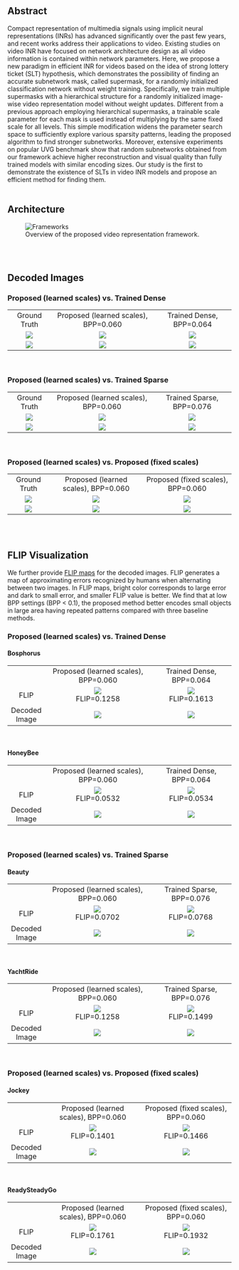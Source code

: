 
<!--## Is Overfitting Necessary for Implicit Video Representation?-->


<!-- authors -->
<!-- Author 1, Author 2, Author 3 -->
<br />
<br />

<!-- abstract -->
## __Abstract__
Compact representation of multimedia signals using implicit neural representations (INRs) has advanced significantly over the past few years, and recent works address their applications to video. Existing studies on video INR have focused on network architecture design as all video information is contained within network parameters. Here, we propose a new paradigm in efficient INR for videos based on the idea of strong lottery ticket (SLT) hypothesis, which demonstrates the possibility of finding an accurate subnetwork mask, called supermask, for a randomly initialized classification network without weight training. Specifically, we train multiple supermasks with a hierarchical structure for a randomly initialized image-wise video representation model without weight updates. Different from a previous approach employing hierarchical supermasks, a trainable scale parameter for each mask is used instead of multiplying by the same fixed scale for all levels. 
This simple modification widens the parameter search space to sufficiently explore various sparsity patterns, leading the proposed algorithm to find stronger subnetworks. Moreover, extensive experiments on popular UVG benchmark show that random subnetworks obtained from our framework achieve higher reconstruction and visual quality than fully trained models with similar encoding sizes. Our study is the first to demonstrate the existence of SLTs in video INR models and propose an efficient method for finding them.
<br />
<br />

<!-- architecture -->
## __Architecture__
<figure>
<img src="./figures/frameworks.png" alt="Frameworks" s/>
<figcaption>Overview of the proposed video representation framework.</figcaption>
</figure>
<!--using figure
<figure>
<img src="./figures/frameworks.png" alt="Frameworks" style="width:100%">
<figcaption>Overview of the proposed video representation framework. In the encoding phase, our video representation framework finds multiple supermasks and corresponding scale parameters in an implicit video representation network without training its weights. In the forward path, scores $$s$$ of the randomly initialized network weights $$w$$ are sorted, and $N$ masks are assigned to the weights using step functions $$h_{k_n}$$'s. The threshold scores of the step functions are determined by pre-defined densities $k_n$'s of nonzeros in the supermasks. The masks are then scaled by learnable parameters $\alpha_n$'s and accumulated to calculate the output of the network. In the backward path, the mean-squared error loss between the ground truth video frames and the network outputs is computed, and only the scores $$s$$ and scales $$\alpha_n$$'s are updated by back-propagation. As all network parameters are fixed and random, we can recover the encoded images by simple network inference using random seed used at train time, $$N$$ final supermasks and learned scale parameters $$\alpha_n$$'s in the decoding phase. This differs from the existing implicit video representation methods, which require storing model weights and biases.</figcaption>
</figure> -->
<br />
<br />

## __Decoded Images__
### Proposed (learned scales) vs. Trained Dense
<!-- ![](images/Bosphorus_0_GT.png)
![](images/Bosphorus_0_GLW_save.png)
![](images/Bosphorus_0_NeRV_dense_save.png)
![](images/HoneyBee_572_GT.png)
![](images/HoneyBee_572_GLW_save.png)
![](images/HoneyBee_572_NeRV_dense_save.png) -->
<!-- | Ground Truth                    | Proposed (learned scales), BPP=0.060  | Trained Dense, BPP=0.064                     |
|---------------------------------|---------------------------------------|----------------------------------------------|
| ![](images/Bosphorus_0_GT.png)  | ![](images/Bosphorus_0_GLW_save.png)  | ![](images/Bosphorus_0_NeRV_dense_save.png)  |
| ![](images/HoneyBee_572_GT.png) | ![](images/HoneyBee_572_GLW_save.png) | ![](images/HoneyBee_572_NeRV_dense_save.png) | -->
<table>
    <tr>
        <td style="text-align: center">Ground Truth</td>
        <td style="text-align: center">Proposed (learned scales), BPP=0.060</td>
        <td style="text-align: center">Trained Dense, BPP=0.064</td>
    </tr>
    <tr>
        <td style="text-align: center"><img src="images/Bosphorus_0_GT.png"></td>
        <td style="text-align: center"><img src="images/Bosphorus_0_GLW_save.png"></td>
        <td style="text-align: center"><img src="images/Bosphorus_0_NeRV_dense_save.png"></td>
    </tr>
    <tr>
        <td style="text-align: center"><img src="images/HoneyBee_572_GT.png"></td>
        <td style="text-align: center"><img src="images/HoneyBee_572_GLW_save.png"></td>
        <td style="text-align: center"><img src="images/HoneyBee_572_NeRV_dense_save.png"></td>
    </tr>
</table>
<br />

### Proposed (learned scales) vs. Trained Sparse
<!-- ![](images/Beauty_599_GT.png)
![](images/Beauty_599_GLW_save.png)
![](images/Beauty_599_NeRV_sparse_save.png)
![](images/YachtRide_0_GT.png)
![](images/YachtRide_0_GLW_save.png)
![](images/YachtRide_0_NeRV_sparse_save.png) -->
<!-- | Ground Truth                   | Proposed (learned scales), BPP=0.060 | Trained Sparse, BPP=0.076                    |
|--------------------------------|--------------------------------------|----------------------------------------------|
| ![](images/Beauty_599_GT.png)  | ![](images/Beauty_599_GLW_save.png)  | ![](images/Beauty_599_NeRV_sparse_save.png)  |
| ![](images/YachtRide_0_GT.png) | ![](images/YachtRide_0_GLW_save.png) | ![](images/YachtRide_0_NeRV_sparse_save.png) | -->
<table>
    <tr>
        <td style="text-align: center">Ground Truth</td>
        <td style="text-align: center">Proposed (learned scales), BPP=0.060</td>
        <td style="text-align: center">Trained Sparse, BPP=0.076</td>
    </tr>
    <tr>
        <td style="text-align: center"><img src="images/Beauty_599_GT.png"></td>
        <td style="text-align: center"><img src="images/Beauty_599_GLW_save.png"></td>
        <td style="text-align: center"><img src="images/Beauty_599_NeRV_sparse_save.png"></td>
    </tr>
    <tr>
        <td style="text-align: center"><img src="images/YachtRide_0_GT.png"></td>
        <td style="text-align: center"><img src="images/YachtRide_0_GLW_save.png"></td>
        <td style="text-align: center"><img src="images/YachtRide_0_NeRV_sparse_save.png"></td>
    </tr>
</table>
<br />

### Proposed (learned scales) vs. Proposed (fixed scales)
<!-- ![](images/Jockey_300_GT.png)
![](images/Jockey_300_GLW_save.png)
![](images/Jockey_300_MW_save.png)
![](images/ReadySteadyGo_100_GT.png)
![](images/ReadySteadyGo_100_GLW_save.png)
![](images/ReadySteadyGo_100_MW_save.png) -->
<!-- | Ground Truth                         | Proposed (learned scales), BPP=0.060       | Proposed (fixed scales), BPP=0.060        |
|--------------------------------------|--------------------------------------------|-------------------------------------------|
| ![](images/Jockey_300_GT.png)        | ![](images/Jockey_300_GLW_save.png)        | ![](images/Jockey_300_MW_save.png)        |
| ![](images/ReadySteadyGo_100_GT.png) | ![](images/ReadySteadyGo_100_GLW_save.png) | ![](images/ReadySteadyGo_100_MW_save.png) | -->
<table>
    <tr>
        <td style="text-align: center">Ground Truth</td>
        <td style="text-align: center">Proposed (learned scales), BPP=0.060</td>
        <td style="text-align: center">Proposed (fixed scales), BPP=0.060</td>
    </tr>
    <tr>
        <td style="text-align: center"><img src="images/Jockey_300_GT.png"></td>
        <td style="text-align: center"><img src="images/Jockey_300_GLW_save.png"></td>
        <td style="text-align: center"><img src="images/Jockey_300_MW_save.png"></td>
    </tr>
    <tr>
        <td style="text-align: center"><img src="images/ReadySteadyGo_100_GT.png"></td>
        <td style="text-align: center"><img src="images/ReadySteadyGo_100_GLW_save.png"></td>
        <td style="text-align: center"><img src="images/ReadySteadyGo_100_MW_save.png"></td>
    </tr>
</table>
<br />
<br />

## __FLIP Visualization__
We further provide [FLIP maps](https://dl.acm.org/doi/10.1145/3406183) for the decoded images. FLIP generates a map of approximating errors recognized by humans when alternating between two images. In FLIP maps, bright color corresponds to large error and dark to small error, and smaller FLIP value is better. We find that at low BPP settings (BPP < 0.1), the proposed method better encodes small objects in large area having repeated patterns compared with three baseline methods.

### Proposed (learned scales) vs. Trained Dense
#### Bosphorus
<!-- |                    | Proposed (learned scales), BPP=0.060   | Trained Dense, BPP=0.064 |
|:------------------:| :------------------------------------: | :--------------------------------: |
| FLIP               | ![](images/flip.Bosphorus_0_GT.Bosphorus_0_GLW_save.67ppd.ldr.png) </br> FLIP=0.1258 | ![](images/flip.Bosphorus_0_GT.Bosphorus_0_NeRV_dense_save.67ppd.ldr.png) </br> FLIP=0.1613 |
| Decoded</br> Image | ![](images/Bosphorus_0_GLW_save.png)     | ![](images/Bosphorus_0_NeRV_dense_save.png) | -->
<table>
    <tr>
        <td style="text-align: center"></td>
        <td style="text-align: center">Proposed (learned scales), BPP=0.060</td>
        <td style="text-align: center">Trained Dense, BPP=0.064</td>
    </tr>
    <tr>
        <td style="text-align: center">FLIP</td>
        <td style="text-align: center"><img src="images/flip.Bosphorus_0_GT.Bosphorus_0_GLW_save.67ppd.ldr.png"><br />FLIP=0.1258</td>
        <td style="text-align: center"><img src="images/flip.Bosphorus_0_GT.Bosphorus_0_NeRV_dense_save.67ppd.ldr.png"><br />FLIP=0.1613</td>
    </tr>
    <tr>
        <td style="text-align: center">Decoded<br />Image</td>
        <td style="text-align: center"><img src="images/Bosphorus_0_GLW_save.png"></td>
        <td style="text-align: center"><img src="images/Bosphorus_0_NeRV_dense_save.png"></td>
    </tr>
</table>
<br />

#### HoneyBee
<!-- |                    | Proposed (learned scales), BPP=0.060   | Trained Dense, BPP=0.064 |
|:------------------:| :------------------------------------: | :--------------------------------: |
| FLIP               | ![](images/flip.HoneyBee_572_GT.HoneyBee_572_GLW_save.67ppd.ldr.png) </br> FLIP=0.0532 | ![](images/flip.HoneyBee_572_GT.HoneyBee_572_NeRV_dense_save.67ppd.ldr.png) </br> FLIP=0.0534 |
| Decoded</br> Image | ![](images/HoneyBee_572_GLW_save.png) | ![](images/HoneyBee_572_NeRV_dense_save.png) | -->
<table>
    <tr>
        <td style="text-align: center"></td>
        <td style="text-align: center">Proposed (learned scales), BPP=0.060</td>
        <td style="text-align: center">Trained Dense, BPP=0.064</td>
    </tr>
    <tr>
        <td style="text-align: center">FLIP</td>
        <td style="text-align: center"><img src="images/flip.HoneyBee_572_GT.HoneyBee_572_GLW_save.67ppd.ldr.png"><br />FLIP=0.0532</td>
        <td style="text-align: center"><img src="images/flip.HoneyBee_572_GT.HoneyBee_572_NeRV_dense_save.67ppd.ldr.png"><br />FLIP=0.0534</td>
    </tr>
    <tr>
        <td style="text-align: center">Decoded<br />Image</td>
        <td style="text-align: center"><img src="images/HoneyBee_572_GLW_save.png"></td>
        <td style="text-align: center"><img src="images/HoneyBee_572_NeRV_dense_save.png"></td>
    </tr>
</table>
<br />

### Proposed (learned scales) vs. Trained Sparse
#### Beauty
<!-- |                    | Proposed (learned scales), BPP=0.060   | Trained Sparse, BPP=0.076 |
|:------------------:| :------------------------------------: | :--------------------------------: |
| FLIP               | ![](images/flip.Beauty_599_GT.Beauty_599_GLW_save.67ppd.ldr.png) </br> FLIP=0.0702 | ![](images/flip.Beauty_599_GT.Beauty_599_NeRV_sparse_save.67ppd.ldr.png) </br> FLIP=0.0768 |
| Decoded</br> Image | ![](images/Beauty_599_GLW_save.png)      | ![](images/Beauty_599_NeRV_sparse_save.png) | -->
<table>
    <tr>
        <td style="text-align: center"></td>
        <td style="text-align: center">Proposed (learned scales), BPP=0.060</td>
        <td style="text-align: center">Trained Sparse, BPP=0.076</td>
    </tr>
    <tr>
        <td style="text-align: center">FLIP</td>
        <td style="text-align: center"><img src="images/flip.Beauty_599_GT.Beauty_599_GLW_save.67ppd.ldr.png"><br />FLIP=0.0702</td>
        <td style="text-align: center"><img src="images/flip.Beauty_599_GT.Beauty_599_NeRV_sparse_save.67ppd.ldr.png"><br />FLIP=0.0768</td>
    </tr>
    <tr>
        <td style="text-align: center">Decoded<br />Image</td>
        <td style="text-align: center"><img src="images/Beauty_599_GLW_save.png"></td>
        <td style="text-align: center"><img src="images/Beauty_599_NeRV_sparse_save.png"></td>
    </tr>
</table>
<br />

#### YachtRide
<!-- |                    | Proposed (learned scales), BPP=0.060   | Trained Sparse, BPP=0.076 |
|:------------------:| :------------------------------------: | :--------------------------------: |
| FLIP               | ![](images/flip.YachtRide_0_GT.YachtRide_0_GLW_save.67ppd.ldr.png) </br> FLIP=0.1258 | ![](images/flip.YachtRide_0_GT.YachtRide_0_NeRV_sparse_save.67ppd.ldr.png) </br> FLIP=0.1499 |
| Decoded</br> Image | ![](images/YachtRide_0_GLW_save.png)     | ![](images/YachtRide_0_NeRV_sparse_save.png) | -->
<table>
    <tr>
        <td style="text-align: center"></td>
        <td style="text-align: center">Proposed (learned scales), BPP=0.060</td>
        <td style="text-align: center">Trained Sparse, BPP=0.076</td>
    </tr>
    <tr>
        <td style="text-align: center">FLIP</td>
        <td style="text-align: center"><img src="images/flip.YachtRide_0_GT.YachtRide_0_GLW_save.67ppd.ldr.png"><br />FLIP=0.1258</td>
        <td style="text-align: center"><img src="images/flip.YachtRide_0_GT.YachtRide_0_NeRV_sparse_save.67ppd.ldr.png"><br />FLIP=0.1499</td>
    </tr>
    <tr>
        <td style="text-align: center">Decoded<br />Image</td>
        <td style="text-align: center"><img src="images/YachtRide_0_GLW_save.png"></td>
        <td style="text-align: center"><img src="images/YachtRide_0_NeRV_sparse_save.png"></td>
    </tr>
</table>
<br />

### Proposed (learned scales) vs. Proposed (fixed scales)
#### Jockey
<!-- |                    | Proposed (learned scales), BPP=0.060   | Proposed (fixed scales), BPP=0.060 |
|:------------------:| :------------------------------------: | :--------------------------------: |
| FLIP               | ![](images/flip.Jockey_300_GT.Jockey_300_GLW_save.67ppd.ldr.png) </br> FLIP=0.1401 | ![](images/flip.Jockey_300_GT.Jockey_300_MW_save.67ppd.ldr.png) </br> FLIP=0.1466 |
| Decoded</br> Image | ![](images/Jockey_300_GLW_save.png)      | ![](images/Jockey_300_MW_save.png)   | -->
<table>
    <tr>
        <td style="text-align: center"></td>
        <td style="text-align: center">Proposed (learned scales), BPP=0.060</td>
        <td style="text-align: center">Proposed (fixed scales), BPP=0.060</td>
    </tr>
    <tr>
        <td style="text-align: center">FLIP</td>
        <td style="text-align: center"><img src="images/flip.Jockey_300_GT.Jockey_300_GLW_save.67ppd.ldr.png"><br />FLIP=0.1401</td>
        <td style="text-align: center"><img src="images/flip.Jockey_300_GT.Jockey_300_MW_save.67ppd.ldr.png"><br />FLIP=0.1466</td>
    </tr>
    <tr>
        <td style="text-align: center">Decoded<br />Image</td>
        <td style="text-align: center"><img src="images/Jockey_300_GLW_save.png"></td>
        <td style="text-align: center"><img src="images/Jockey_300_MW_save.png"></td>
    </tr>
</table>
<br />

#### ReadySteadyGo
<!-- |       | Proposed (learned scales), BPP=0.060   | Proposed (fixed scales), BPP=0.060 |
|:------------------:| :------------------------------------: | :--------------------------------: |
| FLIP               | ![](images/flip.ReadySteadyGo_100_GT.ReadySteadyGo_100_GLW_save.67ppd.ldr.png) </br> FLIP=0.1761 | ![](images/flip.ReadySteadyGo_100_GT.ReadySteadyGo_100_MW_save.67ppd.ldr.png) </br> FLIP=0.1932 |
| Decoded</br> Image | ![](images/ReadySteadyGo_100_GLW_save.png) | ![](images/ReadySteadyGo_100_MW_save.png) | -->
<table>
    <tr>
        <td style="text-align: center"></td>
        <td style="text-align: center">Proposed (learned scales), BPP=0.060</td>
        <td style="text-align: center">Proposed (fixed scales), BPP=0.060</td>
    </tr>
    <tr>
        <td style="text-align: center">FLIP</td>
        <td style="text-align: center"><img src="images/flip.ReadySteadyGo_100_GT.ReadySteadyGo_100_GLW_save.67ppd.ldr.png"><br />FLIP=0.1761</td>
        <td style="text-align: center"><img src="images/flip.ReadySteadyGo_100_GT.ReadySteadyGo_100_MW_save.67ppd.ldr.png"><br />FLIP=0.1932</td>
    </tr>
    <tr>
        <td style="text-align: center">Decoded<br />Image</td>
        <td style="text-align: center"><img src="images/ReadySteadyGo_100_GLW_save.png"></td>
        <td style="text-align: center"><img src="images/ReadySteadyGo_100_MW_save.png"></td>
    </tr>
</table>
<br />